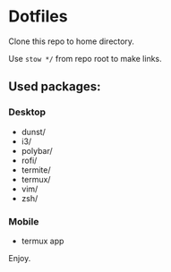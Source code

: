 # Dotfiles

Clone this repo to home directory.

Use `stow */` from repo root to make links.

## Used packages:

### Desktop

- dunst/
- i3/
- polybar/
- rofi/
- termite/
- termux/
- vim/
- zsh/

### Mobile

- termux app

Enjoy.
